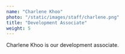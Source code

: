 ```yaml
---
name: "Charlene Khoo"
photo: "/static/images/staff/charlene.png"
title: "Development Associate"
weight: 5
---
```

Charlene Khoo is our development associate. 